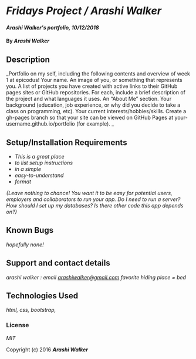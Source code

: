 # _Fridays Project / Arashi Walker_

#### _Arashi Walker's portfolio, 10/12/2018_

#### By _**Arashi Walker**_

## Description

_Portfolio on my self, including the following contents and overview of week 1 at epicodus! Your name.
An image of you, or something that represents you.
A list of projects you have created with active links to their GitHub pages sites or GitHub repositories.
For each, include a brief description of the project and what languages it uses.
An “About Me” section.
Your background (education, job experience, or why did you decide to take a class on programming, etc).
Your current interests/hobbies/skills.
Create a gh-pages branch so that your site can be viewed on GitHub Pages at your-username.github.io/portfolio (for example).
_

## Setup/Installation Requirements

* _This is a great place_
* _to list setup instructions_
* _in a simple_
* _easy-to-understand_
* _format_

_{Leave nothing to chance! You want it to be easy for potential users, employers and collaborators to run your app. Do I need to run a server? How should I set up my databases? Is there other code this app depends on?}_

## Known Bugs

_hopefully none!_

## Support and contact details

_arashi walker : email arashiwalker@gmail.com favorite hiding place = bed_

## Technologies Used

_html, css, bootstrap,_

### License

*MIT*

Copyright (c) 2016 **_Arashi Walker_**
